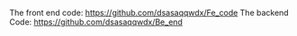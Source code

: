 
The front end code:
https://github.com/dsasaqqwdx/Fe_code
The backend Code:
https://github.com/dsasaqqwdx/Be_end
